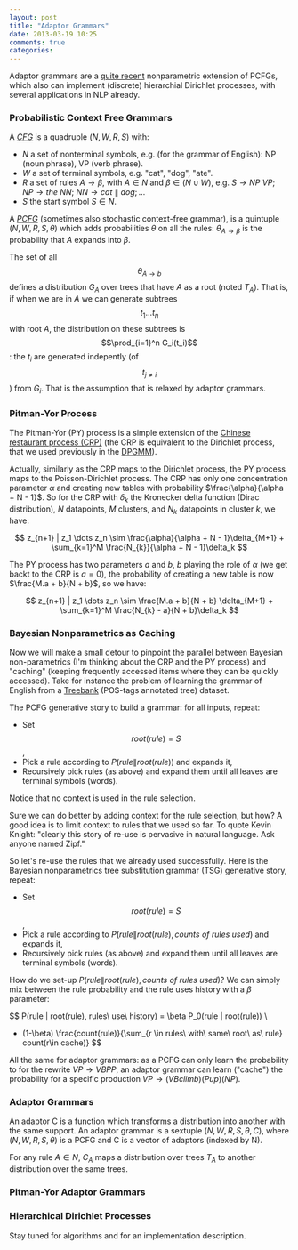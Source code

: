 ```yaml
---
layout: post
title: "Adaptor Grammars"
date: 2013-03-19 10:25
comments: true
categories: 
---
```


Adaptor grammars are a [quite recent](http://mailserver.cog.brown.edu/~mj/papers/JohnsonGriffithsGoldwater06AdaptorGrammars.pdf) nonparametric extension of PCFGs, which also can implement (discrete) hierarchial Dirichlet processes, with several applications in NLP already.

### Probabilistic Context Free Grammars

A [_CFG_](https://en.wikipedia.org/wiki/Context-free_grammar) is a quadruple $(N, W, R, S)$ with:

 - $N$ a set of nonterminal symbols, e.g. (for the grammar of English): NP (noun phrase), VP (verb phrase).
 - $W$ a set of terminal symbols, e.g. "cat", "dog", "ate".
 - $R$ a set of rules $A \rightarrow \beta$, with $A \in N$ and $\beta \in (N \cup W)$, e.g. $S \rightarrow NP\ VP;$ $NP \rightarrow the\ NN;$ $NN \rightarrow cat\ \|\ dog; \dots$
 - $S$ the start symbol $S \in N$.

A [_PCFG_](https://en.wikipedia.org/wiki/Stochastic_context-free_grammar) (sometimes also stochastic context-free grammar), is a quintuple $(N, W, R, S, \theta)$ which adds probabilities $\theta$ on all the rules: $\theta_{A \rightarrow \beta}$ is the probability that $A$ expands into $\beta$.

The set of all $$\theta_{A \rightarrow b}$$ defines a distribution $G_A$ over trees that have $A$ as a root (noted $T_A$). That is, if when we are in $A$ we can generate subtrees $$t_1 \dots t_n$$ with root $A$, the distribution on these subtrees is $$\prod_{i=1}^n G_i(t_i)$$: the $t_i$ are generated indepently (of $$t_{j \neq i}$$) from $G_i$. That is the assumption that is relaxed by adaptor grammars.

### Pitman-Yor Process

The Pitman-Yor (PY) process is a simple extension of the [Chinese restaurant process (CRP)](https://en.wikipedia.org/wiki/Chinese_restaurant_process) (the CRP is equivalent to the Dirichlet process, that we used previously in the [DPGMM](http://snippyhollow.github.com/blog/2013/03/10/collapsed-gibbs-sampling-for-dirichlet-process-gaussian-mixture-models/)). 

Actually, similarly as the CRP maps to the Dirichlet process, the PY process maps to the Poisson-Dirichlet process. The CRP has only one concentration parameter $\alpha$ and creating new tables with probability $\frac{\alpha}{\alpha + N - 1}$. So for the CRP with $\delta_k$ the Kronecker delta function (Dirac distribution), $N$ datapoints, $M$ clusters, and $N_k$ datapoints in cluster $k$, we have:

$$
z_{n+1} | z_1 \dots z_n \sim \frac{\alpha}{\alpha + N - 1}\delta_{M+1} + \sum_{k=1}^M \frac{N_{k}}{\alpha + N - 1}\delta_k
$$

The PY process has two parameters $a$ and $b$, $b$ playing the role of $\alpha$ (we get backt to the CRP is $a=0$), the probability of creating a new table is now $\frac{M.a + b}{N + b}$, so we have:

$$
z_{n+1} | z_1 \dots z_n \sim \frac{M.a + b}{N + b} \delta_{M+1} + \sum_{k=1}^M \frac{N_{k} - a}{N + b}\delta_k
$$


### Bayesian Nonparametrics as Caching

Now we will make a small detour to pinpoint the parallel between Bayesian non-parametrics (I'm thinking about the CRP and the PY process) and "caching" (keeping frequently accessed items where they can be quickly accessed). Take for instance the problem of learning the grammar of English from a [Treebank](http://en.wikipedia.org/wiki/Treebank) (POS-tags annotated tree) dataset.

The PCFG generative story to build a grammar: for all inputs, repeat:

 - Set $$root(rule) = S$$,
 - Pick a rule according to $P(rule \| root(rule))$ and expands it,
 - Recursively pick rules (as above) and expand them until all leaves are terminal symbols (words).

Notice that no context is used in the rule selection. 

Sure we can do better by adding context for the rule selection, but how? A good idea is to limit context to rules that we used so far. To quote Kevin Knight: "clearly this story of re-use is pervasive in natural language. Ask anyone named Zipf." 

So let's re-use the rules that we already used successfully. Here is the Bayesian nonparametrics tree substitution grammar (TSG) generative story, repeat:

 - Set $$root(rule) = S$$,
 - Pick a rule according to $P(rule \| root(rule), counts\ of\ rules\ used)$ and expands it,
 - Recursively pick rules (as above) and expand them until all leaves are terminal symbols (words).

How do we set-up $P(rule \| root(rule), counts\ of\ rules\ used)$? We can simply mix between the rule probability and the rule uses history with a $\beta$ parameter:

$$
P(rule | root(rule), rules\ use\ history) = \beta P_0(rule | root(rule)) \\
+ (1-\beta) \frac{count(rule)}{\sum_{r \in rules\ with\ same\ root\ as\ rule} count(r\in cache)}
$$

All the same for adaptor grammars: as a PCFG can only learn the probability to for the rewrite $VP \rightarrow VB PP$, an adaptor grammar can learn ("cache") the probability for a specific production $VP \rightarrow (VB climb) (P up) (NP)$.

### Adaptor Grammars

An adaptor C is a function which transforms a distribution into another with the same support. An adaptor grammar is a sextuple $(N, W, R, S, \theta, C)$, where $(N, W, R, S, \theta)$ is a PCFG and C is a vector of adaptors (indexed by N). 

For any rule $A \in N$, $C_A$ maps a distribution over trees $T_A$ to another distribution over the same trees.

### Pitman-Yor Adaptor Grammars

### Hierarchical Dirichlet Processes



Stay tuned for algorithms and for an implementation description.
